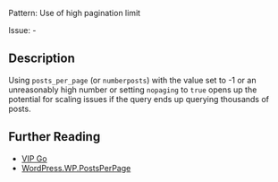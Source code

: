 Pattern: Use of high pagination limit

Issue: -

## Description

Using `posts_per_page` (or `numberposts`) with the value set to -1 or an unreasonably high number or setting `nopaging` to `true` opens up the potential for scaling issues if the query ends up querying thousands of posts.

## Further Reading

* [VIP Go](https://vip.wordpress.com/documentation/vip-go/code-review-blockers-warnings-notices/#no-limit-queries)
* [WordPress.WP.PostsPerPage](https://github.com/WordPress/WordPress-Coding-Standards/tree/develop/WordPress/Sniffs/WP/PostsPerPageSniff.php)